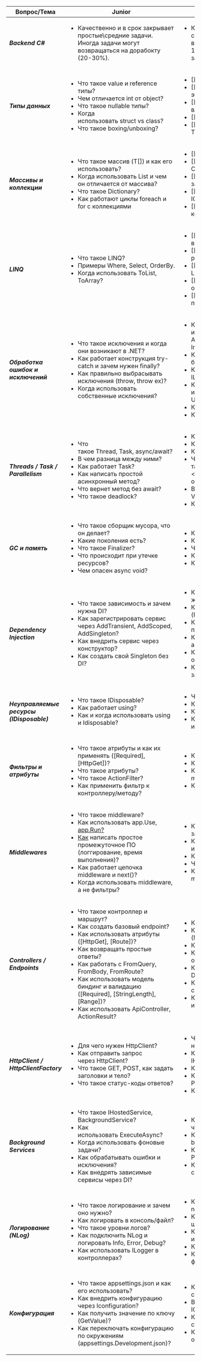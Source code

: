 | Вопрос/Тема                               | Junior                                                                                                                                                                                                                                                                                                                                                                                            | Middle                                                                                                                                                                                                                                                                                                                                                                                                                                                                        | Senior                                                                                                                                                                                                                                                                                                                                                                                                                                                               |
| ----------------------------------------- | ------------------------------------------------------------------------------------------------------------------------------------------------------------------------------------------------------------------------------------------------------------------------------------------------------------------------------------------------------------------------------------------------- | ----------------------------------------------------------------------------------------------------------------------------------------------------------------------------------------------------------------------------------------------------------------------------------------------------------------------------------------------------------------------------------------------------------------------------------------------------------------------------- |:-------------------------------------------------------------------------------------------------------------------------------------------------------------------------------------------------------------------------------------------------------------------------------------------------------------------------------------------------------------------------------------------------------------------------------------------------------------------- |
| ***Backend C#***                          | <ul><li>Качественно и в срок закрывает простые\средние задачи. Иногда задачи могут возвращаться на дорабокту (20-30%).</li></ul>                                                                                                                                                                                                                                                                  | <ul><li>Качественно и в срок закрывает средние\сложные задачи. Задачи редко возвращаются на доработку (менее 10-15%). Обсуждает с бизнесом детали задачи.</li></ul>                                                                                                                                                                                                                                                                                                           | <ul><li>Закрывает задачи поовышенной сложности, требующие экспертных знаний, умение правильно выбирать правильные архитектурные решения, предоставлять отказоустойчивый сервис, справляющийся с высокой нагрузкой</li></ul>                                                                                                                                                                                                                                          |
| ***Типы данных***                         | <ul><li>Что такое value и reference типы?</li><li>Чем отличается int от object?</li><li>Что такое nullable типы?</li><li>Когда использовать struct vs class?</li><li>Что такое boxing/unboxing?</li></ul>                                                                                                                                                                                         | <ul><li>[[Как работают events и delegates?]]</li><li>[[Какие типы в C# иммутабельны и почему это важно?]]</li><li>[[Как поведение value/reference типов влияет на производительность?]]</li><li>[[Как писать свои value-типы?]]</li><li>[[Как кастомизировать поведение через ToString, Equals, GetHashCode]]</li></ul>                                                                                                                                                       | <ul><li>Как и когда использовать Span<T>, Memory<T> для оптимизации?</li><li>Когда использовать ref struct и readonly struct?</li><li>Как оптимизировать работу с памятью при выборе типов</li><li>Как эффективно проектировать модели с учётом иммутабельности и производительности</li></ul>                                                                                                                                                                       |
| ***Массивы и коллекции***                 | <ul><li>Что такое массив (T[]) и как его использовать?</li><li>Когда использовать List<T> и чем он отличается от массива?</li><li>Что такое Dictionary?</li><li>Как работают циклы foreach и for с коллекциями</li></ul>                                                                                                                                                                          | <ul><li>[[Что такое HashSet, Queue, Stack?]]</li><li>[[Когда использовать ObservableCollection?]]</li><li>[[Как выбрать подходящую коллекцию под задачу?]]</li><li>[[Как использовать IEnumerable<T>, ICollection<T>, IList<T>]]</li><li>[[Как и когда использовать Concurrent коллекции]]</li></ul>                                                                                                                                                                          | <ul><li>Как работает внутренне Dictionary?</li><li>Как реализовать свою коллекцию?</li><li>Как оптимизировать работу с большими наборами данных?</li><li>Как профилировать и минимизировать аллокации при работе с коллекциями?</li><li>Когда использовать immutable коллекции из System.Collections.Immutable?</li></ul>                                                                                                                                            |
| ***LINQ***                                | <ul><li>Что такое LINQ?</li><li>Примеры Where, Select, OrderBy.</li><li>Когда использовать ToList, ToArray?</li></ul>                                                                                                                                                                                                                                                                             | <ul><li>[[Отличие deferred и immediate выполнения.]]</li><li>[[Что такое IQueryable и IEnumerable и различия между ними?]]</li><li>[[Как писать читаемые и эффективные LINQ-запросы?]]</li><li>[[Как работают group/join/aggregate операции?]]</li><li>[[Как использовать SelectMany и проекцию сложных данных?]]</li></ul>                                                                                                                                                   | <ul><li>Как писать кастомные LINQ-провайдеры?</li><li>Как использовать LINQ для построения DSL?</li><li>Когда отказаться от LINQ в пользу императивного кода?</li><li>Как оптимизировать LINQ с точки зрения аллокаций и производительности?</li><li>Как профилировать и устранять медленные LINQ-запросы?</li><li></li></ul>                                                                                                                                        |
| ***Обработка ошибок и исключений***       | <ul><li>Что такое исключения и когда они возникают в .NET?</li><li>Как работает конструкция try-catch и зачем нужен finally?</li><li>Как правильно выбрасывать исключения (throw, throw ex)?</li><li>Когда использовать собственные исключения?</li></ul>                                                                                                                                         | <ul><li>Как обрабатывать различные типы исключений (IOException, ArgumentException, InvalidOperationException)?</li><li>Как структурировать обработку ошибок в бизнес-логике и инфраструктуре?</li><li>Как логировать исключения (NLog, ILogger, telemetry)?</li><li>Как использовать глобальный обработчик исключений (UseExceptionHandler, UseDeveloperExceptionPage)?</li><li>Когда выбрасывать свое исключение?</li><li>Как логировать ошибки и не терять стек?</li></ul> | <ul><li>Как реализовать централизованную обработку ошибок в middleware?</li><li>Как обогащать исключения дополнительной информацией (объект запроса, ID пользователя, traceId)?</li><li>Как обрабатывать исключения в асинхронном коде и background сервисах?</li><li>Как реализовать retry-логику, fallback и circuit breaker (например, с Polly)?</li><li>Когда использовать исключения, а когда возвращать результат с ошибкой (Result, OneOf, Either)?</li></ul> |
| ***Threads / Task / Parallelism***        | <ul><li>Что такое Thread, Task, async/await?</li><li>В чем разница между ними?</li><li>Как работает Task?</li><li>Как написать простой асинхронный метод?</li><li>Что вернет метод без await?</li><li>Что такое deadlock?</li></ul>                                                                                                                                                               | <ul><li>Как работает потокобезопасность?</li><li>Когда использовать ConfigureAwait(false)?</li><li>Как обрабатывать исключения в Task?</li><li>Что такое Task.WhenAll, [Task.Run](http://Task.Run "http://Task.Run"), ThreadPool?</li><li>Как реализовать параллельную обработку с Task.WhenAll?</li><li>В чем разница между Task, Task<T> и ValueTask?</li><li>Как избегать deadlock'ов и contention?</li></ul>                                                              | <ul><li>Как использовать SemaphoreSlim, CancellationToken, TPL Dataflow?</li><li>Как проектировать асинхронные API?</li><li>Как реализовать масштабируемую параллельную обработку?</li><li>Проектирование систем с высоким уровнем параллелизма.</li><li>Использование Channels, кастомных синхрон. примитивов.</li></ul>                                                                                                                                            |
| ***GC и память***                         | <ul><li>Что такое сборщик мусора, что он делает?</li><li>Какие поколения есть?</li><li>Что такое Finalizer?</li><li>Что происходит при утечке ресурсов?</li><li>Чем опасен async void?</li></ul>                                                                                                                                                                                                  | <ul><li>Как GC влияет на производительность?</li><li>Когда происходит GC?</li><li>Что такое LOH и как его избежать?</li><li>Как профилировать утечки памяти?</li><li>Как избежать утечек?</li></ul>                                                                                                                                                                                                                                                                           | <ul><li>Как управлять жизненным циклом объектов в высоконагруженных системах?</li><li>Как правильно использовать GC.Collect?</li><li>Как использовать WeakReference и GCHandle?</li><li>Как избежать "pinned" объектов и управлять поколениями GC?</li><li></li></ul>                                                                                                                                                                                                |
| ***Dependency Injection***                | <ul><li>Что такое зависимость и зачем нужна DI?</li><li>Как зарегистрировать сервис через AddTransient, AddScoped, AddSingleton?</li><li>Как внедрить сервис через конструктор?</li><li>Как создать свой Singleton без DI?</li></ul>                                                                                                                                                              | <ul><li>Как работает IServiceCollection и жизненные циклы объектов?</li><li>Как реализовать фабрику зависимостей (Func<T>, IServiceProvider)?</li><li>Когда использовать scoped-сервисы и почему важно соблюдать границы?</li><li>Как использовать интерфейсы и абстракции для внедрения зависимостей?</li><li>Как тестировать DI-структуру и ловить ошибки времени выполнения?</li><li>Как протестировать код с внедрением зависимостей?</li></ul>                           | <ul><li>Как реализовать собственный контейнер или расширения для регистрации?</li><li>Как внедрять зависимости в middleware, фильтры, background services?</li><li>Как организовать сложную композицию зависимостей (composite pattern, decorator)?</li><li>DI в микросервисной архитектуре - как работать с Autofac, Scrutor?</li></ul>                                                                                                                             |
| ***Неуправляемые ресурсы (IDisposable)*** | <ul><li>Что такое IDisposable?</li><li>Как работает using?</li><li>Как и когда использовать using и Idisposable?</li></ul>                                                                                                                                                                                                                                                                        | <ul><li>Что такое DisposePattern?</li><li>Когда нужен финализатор?</li><li>Когда применять IAsyncDisposable?</li><li>Как реализовать корректную очистку в иерархии объектов?</li></ul>                                                                                                                                                                                                                                                                                        | <ul><li>Как управлять временем жизни сложных ресурсов?</li><li>Разработка безопасных API с неуправляемыми ресурсами.</li><li>Диагностика и автоматизация освобождения ресурсов.</li></ul>                                                                                                                                                                                                                                                                            |
| ***Фильтры и атрибуты***                  | <ul><li>Что такое атрибуты и как их применять ([Required], [HttpGet])?</li><li>Что такое атрибуты?</li><li>Что такое ActionFilter?</li><li>Как применить фильтр к контроллеру/методу?</li></ul>                                                                                                                                                                                                   | <ul><li>Как создать кастомный атрибут и фильтр?</li><li>Когда использовать IAsyncActionFilter?</li><li>Когда использовать фильтры, а когда middleware?</li><li>Как регистрировать глобальные фильтры?</li></ul>                                                                                                                                                                                                                                                               | <ul><li>Как влияют фильтров на производительность?</li><li>Как избежать дублирования логики?</li><li>Динамическое применение фильтров. (пример)</li><li>Расширение системы фильтрации для многосервисной архитектуры.</li><li>Как обеспечить тестируемость фильтров через фабрики?</li></ul>                                                                                                                                                                         |
| ***Middlewares***                         | <ul><li>Что такое middleware?</li><li>Как использовать app.Use, [app.Run?</li><li>Как](http://app.Run?</li><li>Как "http://app.Run?</li><li>Как") написать простое промежуточное ПО (логгирование, время выполнения)?</li><li>Как работает цепочка middleware и next()?</li><li>Когда использовать middleware, а не фильтры?</li></ul>                                                            | <ul><li>Как использовать middleware с зависимостями через DI?</li><li>Как обрабатывать ошибки, перехватывать исключения в middleware?</li><li>Как читать/изменять HttpContext?</li><li>Что такое pipeline?</li><li>Как реализовать condition-based middleware?</li></ul>                                                                                                                                                                                                      | <ul><li>Как избежать блокировок?</li><li>Как профилировать middleware и минимизировать накладные расходы?</li><li>Как использовать middleware для кросс-сервисной логики (логгирование, авторизация, метрики)?</li><li>Оптимизация и масштабирование pipeline - какие есть подходы, практики?</li></ul>                                                                                                                                                              |
| ***Controllers / Endpoints***             | <ul><li>Что такое контроллер и маршрут?</li><li>Как создать базовый endpoint?</li><li>Как использовать атрибуты ([HttpGet], [Route])?</li><li>Как возвращать простые ответы?</li><li>Как работать с FromQuery, FromBody, FromRoute?</li><li>Как использовать модель биндинг и валидацию ([Required], [StringLength], [Range])?</li><li>Как использовать ApiController, ActionResult<T>?</li></ul> | <ul><li>Как читать/изменять HttpContext?</li><li>Когда применять минимальные API (MapGet, MapPost)?</li><li>Как проектировать API по REST/DDD?</li><li>Как организовать глобальную обработку ошибок?</li><li>Как использовать фильтры, middleware, DTO, кастомные атрибуты для валидации?</li><li>Как внедрять фильтрацию, пагинацию, сортировку?</li><li>Как тестировать эндпоинты юнитами и интеграционно?</li></ul>                                                        | <ul><li>Как проектировать высоконагруженные API (async, rate limiting, CORS)?</li><li>Безопасность (OAuth, JWT, API Keys).</li><li>Как проектировать REST API с учетом версий и контрактов?</li></ul>                                                                                                                                                                                                                                                                |
| ***HttpClient / HttpClientFactory***      | <ul><li>Для чего нужен HttpClient?</li><li>Как отправить запрос через HttpClient?</li><li>Что такое GET, POST, как задать заголовки и тело?</li><li>Что такое статус-коды ответов?</li></ul>                                                                                                                                                                                                      | <ul><li>Что такое HttpClientFactory и зачем она нужна?</li><li>Как использовать HttpClientFactory и IHttpClientFactory?</li><li>Как внедрять через DI?</li><li>Как настроить политики (retry, timeout) с Polly?</li><li>Как использовать Typed и Named clients?</li></ul>                                                                                                                                                                                                     | <ul><li>Настройка мониторинга, трекинг запросов, кастомные DelegatingHandler.</li><li>Как профилировать и оптимизировать количество открытых сокетов?</li><li>Как правильно обрабатывать HttpRequestException, TimeoutException?</li><li>Как внедрять кэширование и логирование на уровне HTTP-клиентов?</li></ul>                                                                                                                                                   |
| ***Background Services***                 | <ul><li>Что такое IHostedService, BackgroundService?</li><li>Как использовать ExecuteAsync?</li><li>Когда использовать фоновые задачи?</li><li>Как обрабатывать ошибки и исключения?</li><li>Как внедрять зависимые сервисы через DI?</li></ul>                                                                                                                                                   | <ul><li>Как отменять задачи через CancellationToken?</li><li>Как управлять жизненным циклом background-сервисов?</li><li>Когда использовать таймеры (Timer, PeriodicTimer)?</li><li>Как профилировать и логировать фоновые сервисы?</li></ul>                                                                                                                                                                                                                                 | <ul><li>Как организовать очередь заданий (Channel, Queue, Semaphore)?</li><li>Как масштабировать background обработку (например, job-пул)?</li></ul>                                                                                                                                                                                                                                                                                                                 |
| ***Логирование (NLog)***                  | <ul><li>Что такое логирование и зачем оно нужно?</li><li>Как логировать в консоль/файл?</li><li>Что такое уровни логов?</li><li>Как подключить NLog и логировать Info, Error, Debug?</li><li>Как использовать ILogger<T> в контроллерах?</li></ul>                                                                                                                                                | <ul><li>Как настраивать цели и правила в nlog.config?</li><li>Как писать структурированные логи (с шаблонами, @fields)?</li><li>Как логировать исключения с ex.ToString() и stack trace?</li><li>Как использовать DI для логов?</li><li>Как реализовать кастомный target или фильтр логов?</li></ul>                                                                                                                                                                          | <ul><li>Как структурировать логи (корреляции, трассировка)?</li><li>Как интегрировать NLog с другими сервисами (Elasticsearch, Seq, Grafana Loki)?</li><li>Как профилировать логирование и избегать избыточных логов?</li><li>Как логировать в распределённых системах (корреляция, traceId)?</li></ul>                                                                                                                                                              |
| ***Конфигурация***                        | <ul><li>Что такое appsettings.json и как его использовать?</li><li>Как внедрить конфигурацию через Iconfiguration?</li><li>Как получить значение по ключу (GetValue<T>)?</li><li>Как переключать конфигурацию по окружениям (appsettings.Development.json)?</li></ul>                                                                                                                             | <ul><li>Как работать с IConfiguration, IOptions, IOptionsSnapshot?</li><li>В чем отличие между IOptions и IOptionsMonitor?</li><li>Как валидировать конфигурацию при старте?</li><li>Как читать конфигурации из переменных окружения и командной строки?</li></ul>                                                                                                                                                                                                            | <ul><li>Как применять кастомные провайдеры?</li><li>Как безопасно работать с секциями конфигурации и секретами?</li><li>Как централизованно управлять конфигурацией в микросервисной архитектуре?</li><li>Конфигурация в распределённых системах, dynamic reloading, integration с Consul, Vault.</li></ul>                                                                                                                                                          |
